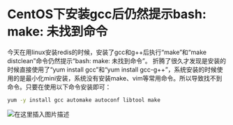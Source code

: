 # CentOS下安装gcc后仍然提示bash: make: 未找到命令

今天在用linux安装redis的时候，安装了gcc和g++后执行“make”和“make distclean”命令仍然提示“bash: make: 未找到命令”。
 折腾了很久才发现是安装的时候直接使用了“yum install gcc”和“yum install gcc-g++”，系统安装的时候使用的是最小化mini安装，系统没有安装make、vim等常用命令。所以导致找不到命令。只要在使用以下命令安装即可：

```bash
yum -y install gcc automake autoconf libtool make
```

![在这里插入图片描述](C:%5Cnote%5CLinux%5Cmake%E5%91%BD%E4%BB%A4%E6%89%BE%E4%B8%8D%E5%88%B0%5Cimg%5C20201111130013837.png)

